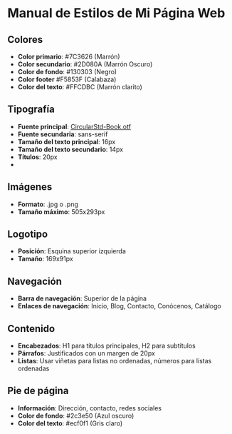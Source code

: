 # Manual de Estilos de Mi Página Web

## Colores

- **Color primario**: #7C3626 (Marrón) 
- **Color secundario**: #2D080A (Marrón Oscuro)
- **Color de fondo**: #130303 (Negro)
- **Color footer** #F5853F (Calabaza)
- **Color del texto**: #FFCDBC (Marrón clarito)

## Tipografía

- **Fuente principal**: [CircularStd-Book.otf](CircularStd-Book.otf)
- **Fuente secundaria**: sans-serif
- **Tamaño del texto principal**: 16px
- **Tamaño del texto secundario**: 14px
- **Títulos**: 20px
- 
## Imágenes

- **Formato**: .jpg o .png
- **Tamaño máximo**: 505x293px

## Logotipo

- **Posición**: Esquina superior izquierda
- **Tamaño**: 169x91px

## Navegación

- **Barra de navegación**: Superior de la página
- **Enlaces de navegación**: Inicio, Blog, Contacto, Conócenos, Catálogo

## Contenido

- **Encabezados**: H1 para títulos principales, H2 para subtítulos
- **Párrafos**: Justificados con un margen de 20px
- **Listas**: Usar viñetas para listas no ordenadas, números para listas ordenadas

## Pie de página

- **Información**: Dirección, contacto, redes sociales
- **Color de fondo**: #2c3e50 (Azul oscuro)
- **Color del texto**: #ecf0f1 (Gris claro)
